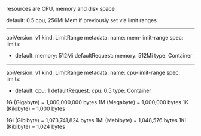 resources are CPU, memory and disk space

default: 0.5 cpu, 256Mi Mem if previously set via limit ranges

---
apiVersion: v1
kind: LimitRange
metadata:
  name: mem-limit-range
spec:
  limits:
  - default:
      memory: 512Mi
    defaultRequest:
      memory: 512Mi
    type: Container
---
apiVersion: v1
kind: LimitRange
metadata:
  name: cpu-limit-range
spec:
  limits:
  - default:
      cpu: 1
    defaultRequest:
      cpu: 0.5
    type: Container

1G (Gigabyte)  = 1,000,000,000 bytes
1M (Megabyte)  = 1,000,000 bytes
1K (Kilobyte)  = 1,000 bytes

1Gi (Gibibyte)  = 1,073,741,824 bytes
1Mi (Mebibyte)  = 1,048,576 bytes
1Ki (Kibibyte)  = 1,024 bytes

